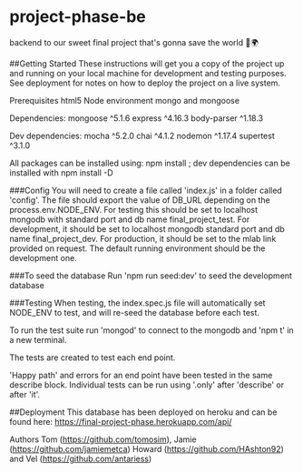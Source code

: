 # project-phase-be
backend to our sweet final project that's gonna save the world 💚🌍

##Getting Started
These instructions will get you a copy of the project up and running on your local machine for development and testing purposes. See deployment for notes on how to deploy the project on a live system.

Prerequisites
html5 Node environment mongo and mongoose

Dependencies: 
mongoose ^5.1.6 
express ^4.16.3 
body-parser ^1.18.3 

Dev dependencies: 
mocha ^5.2.0 
chai ^4.1.2 
nodemon ^1.17.4 
supertest ^3.1.0

All packages can be installed using: npm install ; dev dependencies can be installed with npm install -D

###Config
You will need to create a file called 'index.js' in a folder called 'config'. The file should export the value of DB_URL depending on the process.env.NODE_ENV. For testing this should be set to localhost mongodb with standard port and db name final_project_test. For development, it should be set to localhost mongodb standard port and db name final_project_dev. For production, it should be set to the mlab link provided on request. The default running environment should be the development one.

###To seed the database
Run 'npm run seed:dev' to seed the development database

###Testing
When testing, the index.spec.js file will automatically set NODE_ENV to test, and will re-seed the database before each test.

To run the test suite run 'mongod' to connect to the mongodb and 'npm t' in a new terminal.

The tests are created to test each end point.

'Happy path' and errors for an end point have been tested in the same describe block. Individual tests can be run using '.only' after 'describe' or after 'it'.

##Deployment
This database has been deployed on heroku and can be found here: https://final-project-phase.herokuapp.com/api/

Authors
Tom (https://github.com/tomosim), Jamie (https://github.com/jamiemetca) Howard (https://github.com/HAshton92) and Vel (https://github.com/antariess)

